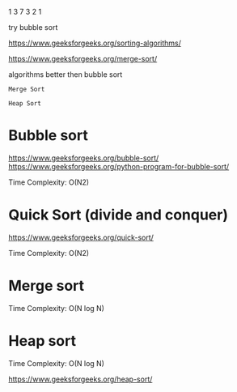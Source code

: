 1 3 7 3 2 1

try bubble sort

https://www.geeksforgeeks.org/sorting-algorithms/

https://www.geeksforgeeks.org/merge-sort/

algorithms better then bubble sort

    Merge Sort

    Heap Sort


# Bubble sort
https://www.geeksforgeeks.org/bubble-sort/
https://www.geeksforgeeks.org/python-program-for-bubble-sort/

Time Complexity:    O(N2)


# Quick Sort (divide and conquer)
https://www.geeksforgeeks.org/quick-sort/

Time Complexity:    O(N2)

# Merge sort
Time Complexity:    O(N log N)

# Heap sort
Time Complexity:    O(N log N)

https://www.geeksforgeeks.org/heap-sort/